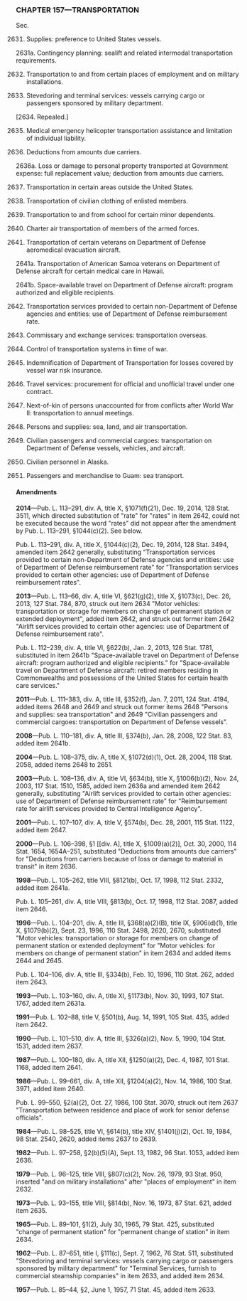 ### **CHAPTER 157—TRANSPORTATION** ###

Sec.

2631. Supplies: preference to United States vessels.

2631a. Contingency planning: sealift and related intermodal transportation requirements.

2632. Transportation to and from certain places of employment and on military installations.

2633. Stevedoring and terminal services: vessels carrying cargo or passengers sponsored by military department.

[2634. Repealed.]

2635. Medical emergency helicopter transportation assistance and limitation of individual liability.

2636. Deductions from amounts due carriers.

2636a. Loss or damage to personal property transported at Government expense: full replacement value; deduction from amounts due carriers.

2637. Transportation in certain areas outside the United States.

2638. Transportation of civilian clothing of enlisted members.

2639. Transportation to and from school for certain minor dependents.

2640. Charter air transportation of members of the armed forces.

2641. Transportation of certain veterans on Department of Defense aeromedical evacuation aircraft.

2641a. Transportation of American Samoa veterans on Department of Defense aircraft for certain medical care in Hawaii.

2641b. Space-available travel on Department of Defense aircraft: program authorized and eligible recipients.

2642. Transportation services provided to certain non-Department of Defense agencies and entities: use of Department of Defense reimbursement rate.

2643. Commissary and exchange services: transportation overseas.

2644. Control of transportation systems in time of war.

2645. Indemnification of Department of Transportation for losses covered by vessel war risk insurance.

2646. Travel services: procurement for official and unofficial travel under one contract.

2647. Next-of-kin of persons unaccounted for from conflicts after World War II: transportation to annual meetings.

2648. Persons and supplies: sea, land, and air transportation.

2649. Civilian passengers and commercial cargoes: transportation on Department of Defense vessels, vehicles, and aircraft.

2650. Civilian personnel in Alaska.

2651. Passengers and merchandise to Guam: sea transport.

#### Amendments ####

**2014**—Pub. L. 113–291, div. A, title X, §1071(f)(21), Dec. 19, 2014, 128 Stat. 3511, which directed substitution of "rate" for "rates" in item 2642, could not be executed because the word "rates" did not appear after the amendment by Pub. L. 113–291, §1044(c)(2). See below.

Pub. L. 113–291, div. A, title X, §1044(c)(2), Dec. 19, 2014, 128 Stat. 3494, amended item 2642 generally, substituting "Transportation services provided to certain non-Department of Defense agencies and entities: use of Department of Defense reimbursement rate" for "Transportation services provided to certain other agencies: use of Department of Defense reimbursement rates".

**2013**—Pub. L. 113–66, div. A, title VI, §621(g)(2), title X, §1073(c), Dec. 26, 2013, 127 Stat. 784, 870, struck out item 2634 "Motor vehicles: transportation or storage for members on change of permanent station or extended deployment", added item 2642, and struck out former item 2642 "Airlift services provided to certain other agencies: use of Department of Defense reimbursement rate".

Pub. L. 112–239, div. A, title VI, §622(b), Jan. 2, 2013, 126 Stat. 1781, substituted in item 2641b "Space-available travel on Department of Defense aircraft: program authorized and eligible recipients." for "Space-available travel on Department of Defense aircraft: retired members residing in Commonwealths and possessions of the United States for certain health care services."

**2011**—Pub. L. 111–383, div. A, title III, §352(f), Jan. 7, 2011, 124 Stat. 4194, added items 2648 and 2649 and struck out former items 2648 "Persons and supplies: sea transportation" and 2649 "Civilian passengers and commercial cargoes: transportation on Department of Defense vessels".

**2008**—Pub. L. 110–181, div. A, title III, §374(b), Jan. 28, 2008, 122 Stat. 83, added item 2641b.

**2004**—Pub. L. 108–375, div. A, title X, §1072(d)(1), Oct. 28, 2004, 118 Stat. 2058, added items 2648 to 2651.

**2003**—Pub. L. 108–136, div. A, title VI, §634(b), title X, §1006(b)(2), Nov. 24, 2003, 117 Stat. 1510, 1585, added item 2636a and amended item 2642 generally, substituting "Airlift services provided to certain other agencies: use of Department of Defense reimbursement rate" for "Reimbursement rate for airlift services provided to Central Intelligence Agency".

**2001**—Pub. L. 107–107, div. A, title V, §574(b), Dec. 28, 2001, 115 Stat. 1122, added item 2647.

**2000**—Pub. L. 106–398, §1 [[div. A], title X, §1009(a)(2)], Oct. 30, 2000, 114 Stat. 1654, 1654A–251, substituted "Deductions from amounts due carriers" for "Deductions from carriers because of loss or damage to material in transit" in item 2636.

**1998**—Pub. L. 105–262, title VIII, §8121(b), Oct. 17, 1998, 112 Stat. 2332, added item 2641a.

Pub. L. 105–261, div. A, title VIII, §813(b), Oct. 17, 1998, 112 Stat. 2087, added item 2646.

**1996**—Pub. L. 104–201, div. A, title III, §368(a)(2)(B), title IX, §906(d)(1), title X, §1079(b)(2), Sept. 23, 1996, 110 Stat. 2498, 2620, 2670, substituted "Motor vehicles: transportation or storage for members on change of permanent station or extended deployment" for "Motor vehicles: for members on change of permanent station" in item 2634 and added items 2644 and 2645.

Pub. L. 104–106, div. A, title III, §334(b), Feb. 10, 1996, 110 Stat. 262, added item 2643.

**1993**—Pub. L. 103–160, div. A, title XI, §1173(b), Nov. 30, 1993, 107 Stat. 1767, added item 2631a.

**1991**—Pub. L. 102–88, title V, §501(b), Aug. 14, 1991, 105 Stat. 435, added item 2642.

**1990**—Pub. L. 101–510, div. A, title III, §326(a)(2), Nov. 5, 1990, 104 Stat. 1531, added item 2637.

**1987**—Pub. L. 100–180, div. A, title XII, §1250(a)(2), Dec. 4, 1987, 101 Stat. 1168, added item 2641.

**1986**—Pub. L. 99–661, div. A, title XII, §1204(a)(2), Nov. 14, 1986, 100 Stat. 3971, added item 2640.

Pub. L. 99–550, §2(a)(2), Oct. 27, 1986, 100 Stat. 3070, struck out item 2637 "Transportation between residence and place of work for senior defense officials".

**1984**—Pub. L. 98–525, title VI, §614(b), title XIV, §1401(j)(2), Oct. 19, 1984, 98 Stat. 2540, 2620, added items 2637 to 2639.

**1982**—Pub. L. 97–258, §2(b)(5)(A), Sept. 13, 1982, 96 Stat. 1053, added item 2636.

**1979**—Pub. L. 96–125, title VIII, §807(c)(2), Nov. 26, 1979, 93 Stat. 950, inserted "and on military installations" after "places of employment" in item 2632.

**1973**—Pub. L. 93–155, title VIII, §814(b), Nov. 16, 1973, 87 Stat. 621, added item 2635.

**1965**—Pub. L. 89–101, §1(2), July 30, 1965, 79 Stat. 425, substituted "change of permanent station" for "permanent change of station" in item 2634.

**1962**—Pub. L. 87–651, title I, §111(c), Sept. 7, 1962, 76 Stat. 511, substituted "Stevedoring and terminal services: vessels carrying cargo or passengers sponsored by military department" for "Terminal Services, furnish to commercial steamship companies" in item 2633, and added item 2634.

**1957**—Pub. L. 85–44, §2, June 1, 1957, 71 Stat. 45, added item 2633.